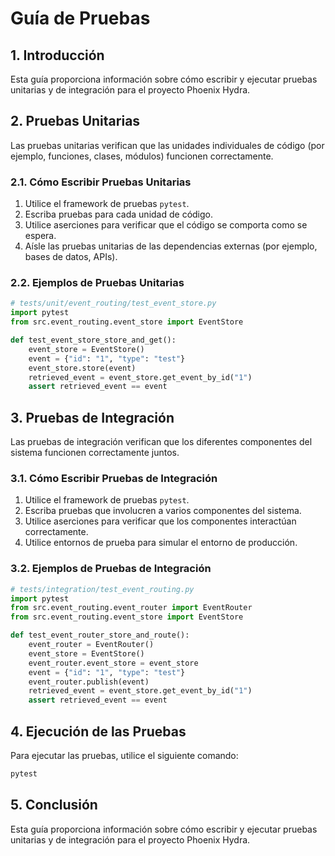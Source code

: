 # Guía de Pruebas

## 1. Introducción

Esta guía proporciona información sobre cómo escribir y ejecutar pruebas unitarias y de integración para el proyecto Phoenix Hydra.

## 2. Pruebas Unitarias

Las pruebas unitarias verifican que las unidades individuales de código (por ejemplo, funciones, clases, módulos) funcionen correctamente.

### 2.1. Cómo Escribir Pruebas Unitarias

1.  Utilice el framework de pruebas `pytest`.
2.  Escriba pruebas para cada unidad de código.
3.  Utilice aserciones para verificar que el código se comporta como se espera.
4.  Aísle las pruebas unitarias de las dependencias externas (por ejemplo, bases de datos, APIs).

### 2.2. Ejemplos de Pruebas Unitarias

```python
# tests/unit/event_routing/test_event_store.py
import pytest
from src.event_routing.event_store import EventStore

def test_event_store_store_and_get():
    event_store = EventStore()
    event = {"id": "1", "type": "test"}
    event_store.store(event)
    retrieved_event = event_store.get_event_by_id("1")
    assert retrieved_event == event
```

## 3. Pruebas de Integración

Las pruebas de integración verifican que los diferentes componentes del sistema funcionen correctamente juntos.

### 3.1. Cómo Escribir Pruebas de Integración

1.  Utilice el framework de pruebas `pytest`.
2.  Escriba pruebas que involucren a varios componentes del sistema.
3.  Utilice aserciones para verificar que los componentes interactúan correctamente.
4.  Utilice entornos de prueba para simular el entorno de producción.

### 3.2. Ejemplos de Pruebas de Integración

```python
# tests/integration/test_event_routing.py
import pytest
from src.event_routing.event_router import EventRouter
from src.event_routing.event_store import EventStore

def test_event_router_store_and_route():
    event_router = EventRouter()
    event_store = EventStore()
    event_router.event_store = event_store
    event = {"id": "1", "type": "test"}
    event_router.publish(event)
    retrieved_event = event_store.get_event_by_id("1")
    assert retrieved_event == event
```

## 4. Ejecución de las Pruebas

Para ejecutar las pruebas, utilice el siguiente comando:

```bash
pytest
```

## 5. Conclusión

Esta guía proporciona información sobre cómo escribir y ejecutar pruebas unitarias y de integración para el proyecto Phoenix Hydra.